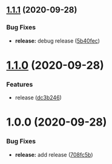 ## [1.1.1](https://github.com/godxiaoji/mslide/compare/v1.1.0...v1.1.1) (2020-09-28)


### Bug Fixes

* **release:** debug release ([5b40fec](https://github.com/godxiaoji/mslide/commit/5b40fec8c21d737f4fcbd197193c38fb28e0ed38))

# [1.1.0](https://github.com/godxiaoji/mslide/compare/v1.0.0...v1.1.0) (2020-09-28)


### Features

* release ([dc3b246](https://github.com/godxiaoji/mslide/commit/dc3b246948edb0da7be924c04b1f9a815126da15))

# 1.0.0 (2020-09-28)


### Bug Fixes

* **release:** add release ([708fc5b](https://github.com/godxiaoji/mslide/commit/708fc5b9584b9f10f2adfd4285f18937accdfaac))
